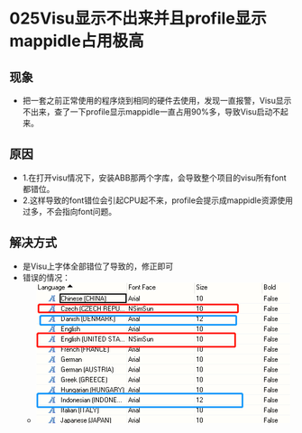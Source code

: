 # 025Visu显示不出来并且profile显示mappidle占用极高
## 现象
- 把一套之前正常使用的程序烧到相同的硬件去使用，发现一直报警，Visu显示不出来，查了一下profile显示mappidle一直占用90%多，导致Visu启动不起来。

## 原因
- 1.在打开visu情况下，安装ABB那两个字库，会导致整个项目的visu所有font都错位。
- 2.这样导致的font错位会引起CPU起不来，profile会提示成mappidle资源使用过多，不会指向font问题。

## 解决方式
- 是Visu上字体全部错位了导致的，修正即可
- 错误的情况：
    - ![Img](./FILES/025Visu显示不出来并且profile显示mappidle占用极高.md/img-20220711212346.png)
